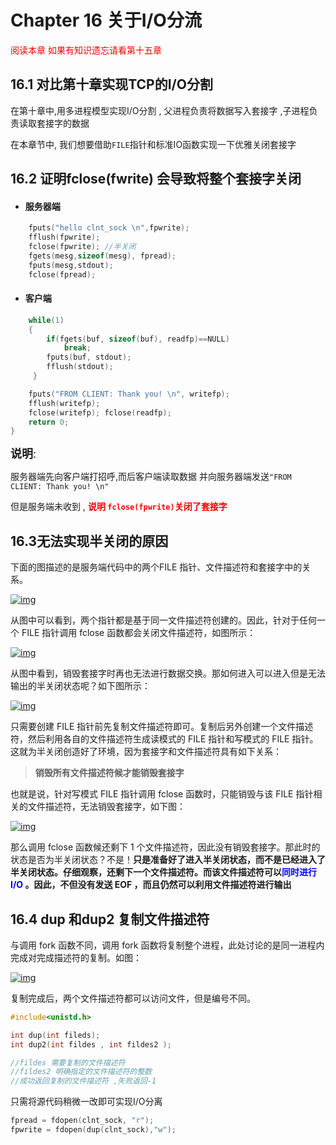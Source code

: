 # Chapter 16 关于I/O分流

<font color=red>阅读本章 如果有知识遗忘请看第十五章</font>

## 16.1 对比第十章实现TCP的I/O分割

在第十章中,用多进程模型实现I/O分割 , 父进程负责将数据写入套接字 ,子进程负责读取套接字的数据

在本章节中, 我们想要借助`FILE`指针和标准IO函数实现一下优雅关闭套接字





## 16.2 证明fclose(fwrite) 会导致将整个套接字关闭

- #### 服务器端

```c
    fputs("hello clnt_sock \n",fpwrite);
    fflush(fpwrite);
    fclose(fpwrite); //半关闭
    fgets(mesg,sizeof(mesg), fpread);
    fputs(mesg,stdout);
    fclose(fpread);

```



- #### 客户端

```c
	while(1)
	{
		if(fgets(buf, sizeof(buf), readfp)==NULL) 
			break;
		fputs(buf, stdout);
		fflush(stdout);
	 }  

	fputs("FROM CLIENT: Thank you! \n", writefp);
	fflush(writefp);
	fclose(writefp); fclose(readfp);
	return 0;
}
```

<font size =4 >**说明**:</font>

服务器端先向客户端打招呼,而后客户端读取数据 并向服务器端发送`"FROM CLIENT: Thank you! \n"`

但是服务端未收到 , <font color =red>**说明 `fclose(fpwrite)`关闭了套接字**</font>



## 16.3无法实现半关闭的原因

下面的图描述的是服务端代码中的两个FILE 指针、文件描述符和套接字中的关系。

[![img](https://camo.githubusercontent.com/fe7634e5182fb8d8892d110bf2218e2cd178df65cc1b671bea1478d906db14d9/68747470733a2f2f692e6c6f6c692e6e65742f323031392f30312f33302f356335313231646138393935352e706e67)](https://camo.githubusercontent.com/fe7634e5182fb8d8892d110bf2218e2cd178df65cc1b671bea1478d906db14d9/68747470733a2f2f692e6c6f6c692e6e65742f323031392f30312f33302f356335313231646138393935352e706e67)

从图中可以看到，两个指针都是基于同一文件描述符创建的。因此，针对于任何一个 FILE 指针调用 fclose 函数都会关闭文件描述符，如图所示：

[![img](https://camo.githubusercontent.com/0f299803e5a41f654e92d068be714816f3762dc6add7c1b562408770e1916695/68747470733a2f2f692e6c6f6c692e6e65742f323031392f30312f33302f356335313232343035313830322e706e67)](https://camo.githubusercontent.com/0f299803e5a41f654e92d068be714816f3762dc6add7c1b562408770e1916695/68747470733a2f2f692e6c6f6c692e6e65742f323031392f30312f33302f356335313232343035313830322e706e67)

从图中看到，销毁套接字时再也无法进行数据交换。那如何进入可以进入但是无法输出的半关闭状态呢？如下图所示：

[![img](https://camo.githubusercontent.com/81c1599a959a743c49c817516920791a9b15b7da3953aaf19f5a5923308dcba7/68747470733a2f2f692e6c6f6c692e6e65742f323031392f30312f33302f356335313232613435633566312e706e67)](https://camo.githubusercontent.com/81c1599a959a743c49c817516920791a9b15b7da3953aaf19f5a5923308dcba7/68747470733a2f2f692e6c6f6c692e6e65742f323031392f30312f33302f356335313232613435633566312e706e67)

只需要创建 FILE 指针前先复制文件描述符即可。复制后另外创建一个文件描述符，然后利用各自的文件描述符生成读模式的 FILE 指针和写模式的 FILE 指针。这就为半关闭创造好了环境，因为套接字和文件描述符具有如下关系：

> **销毁所有文件描述符候才能销毁套接字**

也就是说，针对写模式 FILE 指针调用 fclose 函数时，只能销毁与该 FILE 指针相关的文件描述符，无法销毁套接字，如下图：

[![img](https://camo.githubusercontent.com/3bef530b4a7e12af7857db280cd4606aee9b657d767a8ce80ebcb50efe28c0ab/68747470733a2f2f692e6c6f6c692e6e65742f323031392f30312f33302f356335313233616437646633312e706e67)](https://camo.githubusercontent.com/3bef530b4a7e12af7857db280cd4606aee9b657d767a8ce80ebcb50efe28c0ab/68747470733a2f2f692e6c6f6c692e6e65742f323031392f30312f33302f356335313233616437646633312e706e67)

那么调用 fclose 函数候还剩下 1 个文件描述符，因此没有销毁套接字。那此时的状态是否为半关闭状态？不是！**只是准备好了进入半关闭状态，而不是已经进入了半关闭状态。仔细观察，还剩下一个文件描述符。而该文件描述符可以<font color=blue>同时进行 I/O </font>。因此，不但没有发送 EOF ，而且仍然可以利用文件描述符进行输出**



## 16.4 dup 和dup2 复制文件描述符

与调用 fork 函数不同，调用 fork 函数将复制整个进程，此处讨论的是同一进程内完成对完成描述符的复制。如图：

[![img](https://camo.githubusercontent.com/7b941dfce2940e058266434a1d24ba2aa8b88093403385517c82ae9ff15bb12a/68747470733a2f2f692e6c6f6c692e6e65742f323031392f30312f33302f356335313235373963343562362e706e67)](https://camo.githubusercontent.com/7b941dfce2940e058266434a1d24ba2aa8b88093403385517c82ae9ff15bb12a/68747470733a2f2f692e6c6f6c692e6e65742f323031392f30312f33302f356335313235373963343562362e706e67)

复制完成后，两个文件描述符都可以访问文件，但是编号不同。



```c
#include<unistd.h>

int dup(int fileds);
int dup2(int fildes , int fildes2 );

//fildes 需要复制的文件描述符
//fildes2 明确指定的文件描述符的整数
//成功返回复制的文件描述符 ,失败返回-1
```



只需将源代码稍微一改即可实现I/O分离

```c
fpread = fdopen(clnt_sock, "r");
fpwrite = fdopen(dup(clnt_sock),"w");
```

